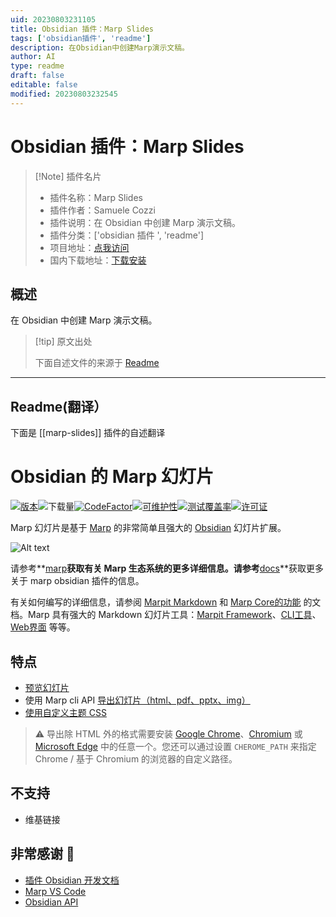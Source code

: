 ```yaml
---
uid: 20230803231105
title: Obsidian 插件：Marp Slides
tags: ['obsidian插件', 'readme']
description: 在Obsidian中创建Marp演示文稿。
author: AI
type: readme
draft: false
editable: false
modified: 20230803232545
---
```


# Obsidian 插件：Marp Slides

> [!Note] 插件名片
> - 插件名称：Marp Slides
> - 插件作者：Samuele Cozzi
> - 插件说明：在 Obsidian 中创建 Marp 演示文稿。
> - 插件分类：['obsidian 插件 ', 'readme']
> - 项目地址：[点我访问](https://github.com/samuele-cozzi/obsidian-marp-slides)
> - 国内下载地址：[下载安装](https://pkmer.cn/products/plugin/pluginMarket/?marp-slides)

## 概述

在 Obsidian 中创建 Marp 演示文稿。

> [!tip] 原文出处
>
>下面自述文件的来源于 [Readme](https://ghproxy.net/https://raw.githubusercontent.com/samuele-cozzi/obsidian-marp-slides/main/README.md)
>

---

## Readme(翻译）

下面是 [[marp-slides]] 插件的自述翻译

# Obsidian 的 Marp 幻灯片

[![版本](https://img.shields.io/github/manifest-json/v/samuele-cozzi/obsidian-marp-slides?color=blue)](https://github.com/samuele-cozzi/obsidian-marp-slides/releases/latest)![下载量](https://img.shields.io/github/downloads/samuele-cozzi/obsidian-marp-slides/total)[![CodeFactor](https://www.codefactor.io/repository/github/samuele-cozzi/obsidian-marp-slides/badge)](https://www.codefactor.io/repository/github/samuele-cozzi/obsidian-marp-slides)[![可维护性](https://api.codeclimate.com/v1/badges/78932986b29ffe273e56/maintainability)](https://codeclimate.com/github/samuele-cozzi/obsidian-marp-slides/maintainability)[![测试覆盖率](https://api.codeclimate.com/v1/badges/78932986b29ffe273e56/test_coverage)](https://codeclimate.com/github/samuele-cozzi/obsidian-marp-slides/test_coverage)[![许可证](https://img.shields.io/github/license/samuele-cozzi/obsidian-marp-slides)](https://github.com/samuele-cozzi/obsidian-marp-slides/blob/main/LICENSE)

<!-- ![Obsidian下载量](<https://img.shields.io/badge/dynamic/json?logo=obsidian&color=%23483699&label=downloads&query=%24%5B%22better-word-count%22%5D.downloads&url=https%3A%2F%2Fraw.githubusercontent.com%2Fobsidianmd%2Fobsidian-releases%2Fmaster%2Fcommunity-plugin-stats.json&style=for-the-badge)> -->

Marp 幻灯片是基于 [Marp](https://marp.app/) 的非常简单且强大的 [Obsidian](href="https://obsidian.md") 幻灯片扩展。

![Alt text](docs/pictures/Screenshot%202023-03-09%20213346.png)

请参考**[marp](https://marp.app/)**获取有关 Marp 生态系统的更多详细信息。请参考**[docs](https://samuele-cozzi.github.io/obsidian-marp-slides/)**获取更多关于 marp obsidian 插件的信息。

有关如何编写的详细信息，请参阅 [Marpit Markdown](https://marpit.marp.app/markdown) 和 [Marp Core的功能](https://github.com/marp-team/marp-core#features) 的文档。Marp 具有强大的 Markdown 幻灯片工具：[Marpit Framework](https://marpit.marp.app/)、[CLI工具](https://github.com/marp-team/marp-cli)、[Web界面](https://web.marp.app/) 等等。

## 特点

- [预览幻灯片](https://samuele-cozzi.github.io/obsidian-marp-slides/SlidesPreview)
- 使用 Marp cli API [导出幻灯片（html、pdf、pptx、img）](https://samuele-cozzi.github.io/obsidian-marp-slides/SlidesExport)
- [使用自定义主题 CSS](https://samuele-cozzi.github.io/obsidian-marp-slides/SlidesCustomTheme)

> ⚠️ 导出除 HTML 外的格式需要安装 [Google Chrome](https://www.google.com/chrome/)、[Chromium](https://www.chromium.org/) 或 [Microsoft Edge](https://www.microsoft.com/edge) 中的任意一个。您还可以通过设置 `CHEROME_PATH` 来指定 Chrome / 基于 Chromium 的浏览器的自定义路径。

## 不支持

- 维基链接

## 非常感谢 👏

- [插件 Obsidian 开发文档](https://marcus.se.net/obsidian-plugin-docs/)
- [Marp VS Code](https://github.com/marp-team/marp-vscode)
- [Obsidian API](https://github.com/obsidianmd/obsidian-api)



